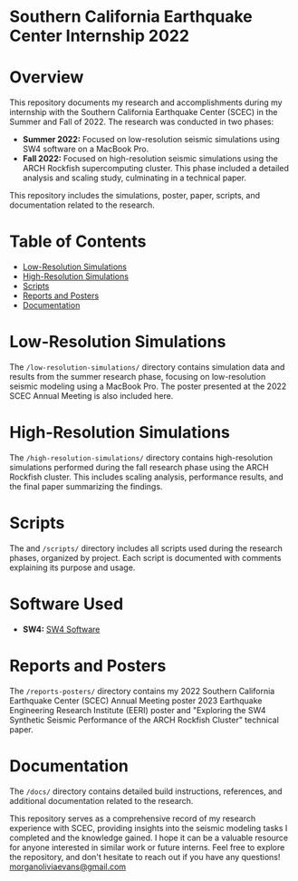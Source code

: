 # Southern California Earthquake Center Internship 2022

# Overview
This repository documents my research and accomplishments during my internship with the Southern California Earthquake Center (SCEC) in the Summer and Fall of 2022. The research was conducted in two phases:

- **Summer 2022:** Focused on low-resolution seismic simulations using SW4 software on a MacBook Pro.
- **Fall 2022:** Focused on high-resolution seismic simulations using the ARCH Rockfish supercomputing cluster. This phase included a detailed analysis and scaling study, culminating in a technical paper.

This repository includes the simulations, poster, paper, scripts, and documentation related to the research.

# Table of Contents
- [Low-Resolution Simulations](#low-resolution-simulations)
- [High-Resolution Simulations](#high-resolution-simulations)
- [Scripts](#scripts)
- [Reports and Posters](#reports-and-posters)
- [Documentation](#documentation)

# Low-Resolution Simulations
The `/low-resolution-simulations/` directory contains simulation data and results from the summer research phase, focusing on low-resolution seismic modeling using a MacBook Pro. The poster presented at the 2022 SCEC Annual Meeting is also included here.

# High-Resolution Simulations
The `/high-resolution-simulations/` directory contains high-resolution simulations performed during the fall research phase using the ARCH Rockfish cluster. This includes scaling analysis, performance results, and the final paper summarizing the findings.

# Scripts
The and `/scripts/` directory includes all scripts used during the research phases, organized by project. Each script is documented with comments explaining its purpose and usage.

# Software Used
- **SW4:** [SW4 Software](https://geodynamics.org/cig/software/sw4/)

# Reports and Posters
The `/reports-posters/` directory contains my 2022 Southern California Earthquake Center (SCEC) Annual Meeting poster 2023 Earthquake Engineering Research Institute (EERI) poster and "Exploring the SW4 Synthetic Seismic Performance of the ARCH Rockfish Cluster" technical paper.

# Documentation
The `/docs/` directory contains detailed build instructions, references, and additional documentation related to the research.

This repository serves as a comprehensive record of my research experience with SCEC, providing insights into the seismic modeling tasks I completed and the knowledge gained. I hope it can be a valuable resource for anyone interested in similar work or future interns. Feel free to explore the repository, and don't hesitate to reach out if you have any questions! [morganoliviaevans@gmail.com](mailto:morganoliviaevans@gmail.com)
